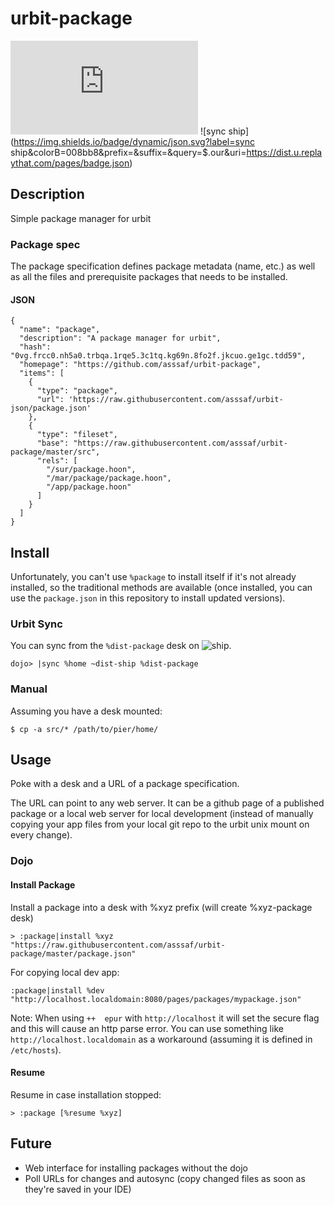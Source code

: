 # urbit-package
![package hash](https://img.shields.io/badge/dynamic/json.svg?label=%package%20hash&colorB=008bb8&prefix=&suffix=&query=$.hash&uri=https://raw.githubusercontent.com/asssaf/urbit-package/master/package.json)
![sync ship](https://img.shields.io/badge/dynamic/json.svg?label=sync ship&colorB=008bb8&prefix=&suffix=&query=$.our&uri=https://dist.u.replaythat.com/pages/badge.json)

## Description
Simple package manager for urbit

### Package spec
The package specification defines package metadata (name, etc.) as well as all the files and prerequisite packages that needs to be installed.

#### JSON
```
{
  "name": "package",
  "description": "A package manager for urbit",
  "hash": "0vg.frcc0.nh5a0.trbqa.1rqe5.3c1tq.kg69n.8fo2f.jkcuo.ge1gc.tdd59",
  "homepage": "https://github.com/asssaf/urbit-package",
  "items": [
    {
      "type": "package",
      "url": 'https://raw.githubusercontent.com/asssaf/urbit-json/package.json'
    },
    {
      "type": "fileset",
      "base": "https://raw.githubusercontent.com/asssaf/urbit-package/master/src",
      "rels": [
        "/sur/package.hoon",
        "/mar/package/package.hoon",
        "/app/package.hoon"
      ]
    }
  ]
}
```

## Install

Unfortunately, you can't use `%package` to install itself if it's not already installed, so the traditional methods are available (once installed, you can use the `package.json` in this repository to install updated versions).

### Urbit Sync
You can sync from the `%dist-package` desk on ![ship](https://img.shields.io/badge/dynamic/json.svg?label=ship&colorB=008bb8&prefix=&suffix=&query=$.our&uri=https://dist.u.replaythat.com/pages/badge.json).
```
dojo> |sync %home ~dist-ship %dist-package
```

### Manual
Assuming you have a desk mounted:
```
$ cp -a src/* /path/to/pier/home/
```

## Usage

Poke with a desk and a URL of a package specification.

The URL can point to any web server. It can be a github page of a published package or a local web server for local development (instead of manually copying your app files from your local git repo to the urbit unix mount on every change).

### Dojo
#### Install Package
Install a package into a desk with %xyz prefix (will create %xyz-package desk)
```
> :package|install %xyz "https://raw.githubusercontent.com/asssaf/urbit-package/master/package.json"
```

For copying local dev app:
```
:package|install %dev "http://localhost.localdomain:8080/pages/packages/mypackage.json"
```

Note: When using `++  epur` with `http://localhost` it will set the secure flag and this will cause an http parse error. You can use something like `http://localhost.localdomain` as a workaround (assuming it is defined in `/etc/hosts`).

#### Resume
Resume in case installation stopped:
```
> :package [%resume %xyz]
```

## Future
* Web interface for installing packages without the dojo
* Poll URLs for changes and autosync (copy changed files as soon as they're saved in your IDE)
